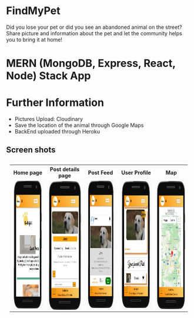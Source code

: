 # FindMyPet
Did you lose your pet or did you see an abandoned animal on the street? Share picture and information about the pet and let the community helps you to bring it at home!
# MERN (MongoDB, Express, React, Node) Stack App 
# Further Information
- Pictures Upload: Cloudinary
- Save the location of the animal through Google Maps
- BackEnd uploaded through Heroku

## Screen shots

<table style="padding:10px">
 <tr>
 <th>Home page</th>
   <th>Post details page</th>
   <th>Post Feed</th>
   <th>User Profile</th>
    <th>Map</th>
 </tr>
  <tr>
    <td> 
         <img src="./Sshot/home-findmypet.jpg"  alt="1" width = 300px height = 350px ></td>
      
 <td><img src="./Sshot/detailspage.jpg" align="right" alt="2" width =300px height =350px></td>
   <td><img src="./Sshot/post.jpg" alt="3" width = 300px height = 350px></td>
     <td><img src="./Sshot/userProfile.jpg" alt="4" width = 300px height = 350px></td>
    <td><img src="./Sshot/map.jpg" alt="4" width = 300px height = 350px></td>

  </tr>

</table>
